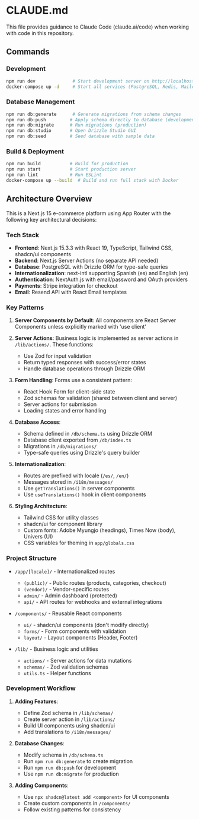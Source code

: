 # CLAUDE.md

This file provides guidance to Claude Code (claude.ai/code) when working with code in this repository.

## Commands

### Development
```bash
npm run dev              # Start development server on http://localhost:3000
docker-compose up -d     # Start all services (PostgreSQL, Redis, Mailcatcher, Stripe CLI)
```

### Database Management
```bash
npm run db:generate      # Generate migrations from schema changes
npm run db:push         # Apply schema directly to database (development)
npm run db:migrate      # Run migrations (production)
npm run db:studio       # Open Drizzle Studio GUI
npm run db:seed         # Seed database with sample data
```

### Build & Deployment
```bash
npm run build           # Build for production
npm run start           # Start production server
npm run lint            # Run ESLint
docker-compose up --build  # Build and run full stack with Docker
```

## Architecture Overview

This is a Next.js 15 e-commerce platform using App Router with the following key architectural decisions:

### Tech Stack
- **Frontend**: Next.js 15.3.3 with React 19, TypeScript, Tailwind CSS, shadcn/ui components
- **Backend**: Next.js Server Actions (no separate API needed)
- **Database**: PostgreSQL with Drizzle ORM for type-safe queries
- **Internationalization**: next-intl supporting Spanish (es) and English (en)
- **Authentication**: NextAuth.js with email/password and OAuth providers
- **Payments**: Stripe integration for checkout
- **Email**: Resend API with React Email templates

### Key Patterns

1. **Server Components by Default**: All components are React Server Components unless explicitly marked with 'use client'

2. **Server Actions**: Business logic is implemented as server actions in `/lib/actions/`. These functions:
   - Use Zod for input validation
   - Return typed responses with success/error states
   - Handle database operations through Drizzle ORM

3. **Form Handling**: Forms use a consistent pattern:
   - React Hook Form for client-side state
   - Zod schemas for validation (shared between client and server)
   - Server actions for submission
   - Loading states and error handling

4. **Database Access**: 
   - Schema defined in `/db/schema.ts` using Drizzle ORM
   - Database client exported from `/db/index.ts`
   - Migrations in `/db/migrations/`
   - Type-safe queries using Drizzle's query builder

5. **Internationalization**:
   - Routes are prefixed with locale (`/es/`, `/en/`)
   - Messages stored in `/i18n/messages/`
   - Use `getTranslations()` in server components
   - Use `useTranslations()` hook in client components

6. **Styling Architecture**:
   - Tailwind CSS for utility classes
   - shadcn/ui for component library
   - Custom fonts: Adobe Myungjo (headings), Times Now (body), Univers (UI)
   - CSS variables for theming in `app/globals.css`

### Project Structure

- `/app/[locale]/` - Internationalized routes
  - `(public)/` - Public routes (products, categories, checkout)
  - `(vendor)/` - Vendor-specific routes
  - `admin/` - Admin dashboard (protected)
  - `api/` - API routes for webhooks and external integrations

- `/components/` - Reusable React components
  - `ui/` - shadcn/ui components (don't modify directly)
  - `forms/` - Form components with validation
  - `layout/` - Layout components (Header, Footer)

- `/lib/` - Business logic and utilities
  - `actions/` - Server actions for data mutations
  - `schemas/` - Zod validation schemas
  - `utils.ts` - Helper functions

### Development Workflow

1. **Adding Features**: 
   - Define Zod schema in `/lib/schemas/`
   - Create server action in `/lib/actions/`
   - Build UI components using shadcn/ui
   - Add translations to `/i18n/messages/`

2. **Database Changes**:
   - Modify schema in `/db/schema.ts`
   - Run `npm run db:generate` to create migration
   - Run `npm run db:push` for development
   - Use `npm run db:migrate` for production

3. **Adding Components**:
   - Use `npx shadcn@latest add <component>` for UI components
   - Create custom components in `/components/`
   - Follow existing patterns for consistency